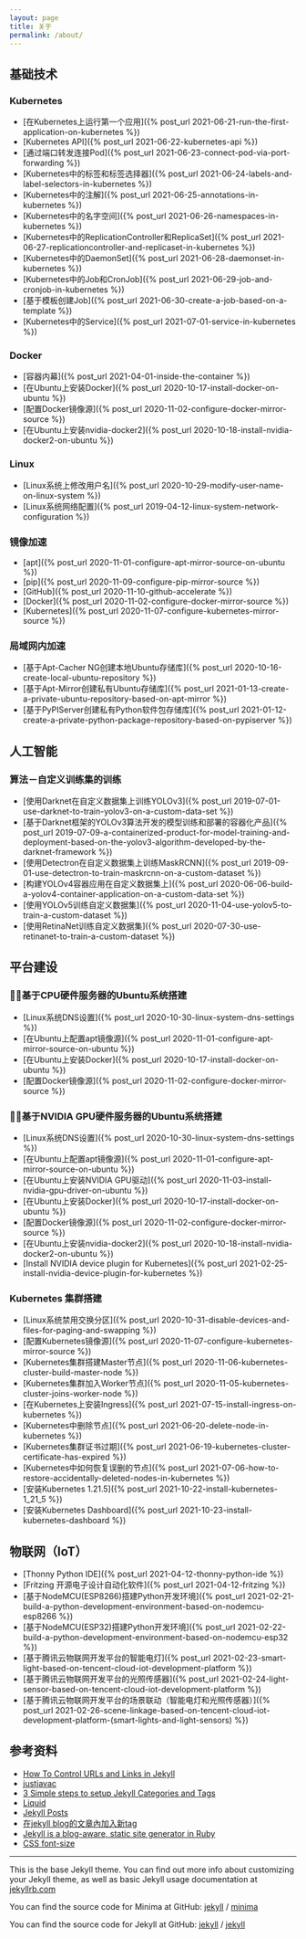 ```yaml
---
layout: page
title: 关于
permalink: /about/
---
```


## 基础技术
### Kubernetes
* [在Kubernetes上运行第一个应用]({% post_url 2021-06-21-run-the-first-application-on-kubernetes %})
* [Kubernetes API]({% post_url 2021-06-22-kubernetes-api %})
* [通过端口转发连接Pod]({% post_url 2021-06-23-connect-pod-via-port-forwarding %})
* [Kubernetes中的标签和标签选择器]({% post_url 2021-06-24-labels-and-label-selectors-in-kubernetes %})
* [Kubernetes中的注解]({% post_url 2021-06-25-annotations-in-kubernetes %})
* [Kubernetes中的名字空间]({% post_url 2021-06-26-namespaces-in-kubernetes %})
* [Kubernetes中的ReplicationController和ReplicaSet]({% post_url 2021-06-27-replicationcontroller-and-replicaset-in-kubernetes %})
* [Kubernetes中的DaemonSet]({% post_url 2021-06-28-daemonset-in-kubernetes %})
* [Kubernetes中的Job和CronJob]({% post_url 2021-06-29-job-and-cronjob-in-kubernetes %})
* [基于模板创建Job]({% post_url 2021-06-30-create-a-job-based-on-a-template %})
* [Kubernetes中的Service]({% post_url 2021-07-01-service-in-kubernetes %})

### Docker
* [容器内幕]({% post_url 2021-04-01-inside-the-container %})
* [在Ubuntu上安装Docker]({% post_url 2020-10-17-install-docker-on-ubuntu %})
* [配置Docker镜像源]({% post_url 2020-11-02-configure-docker-mirror-source %})
* [在Ubuntu上安装nvidia-docker2]({% post_url 2020-10-18-install-nvidia-docker2-on-ubuntu %})

### Linux
* [Linux系统上修改用户名]({% post_url 2020-10-29-modify-user-name-on-linux-system %})
* [Linux系统网络配置]({% post_url 2019-04-12-linux-system-network-configuration %})

### 镜像加速
* [apt]({% post_url 2020-11-01-configure-apt-mirror-source-on-ubuntu %})
* [pip]({% post_url 2020-11-09-configure-pip-mirror-source %})
* [GitHub]({% post_url 2020-11-10-github-accelerate %})
* [Docker]({% post_url 2020-11-02-configure-docker-mirror-source %})
* [Kubernetes]({% post_url 2020-11-07-configure-kubernetes-mirror-source %})

### 局域网内加速
* [基于Apt-Cacher NG创建本地Ubuntu存储库]({% post_url 2020-10-16-create-local-ubuntu-repository %})
* [基于Apt-Mirror创建私有Ubuntu存储库]({% post_url 2021-01-13-create-a-private-ubuntu-repository-based-on-apt-mirror %})
* [基于PyPIServer创建私有Python软件包存储库]({% post_url 2021-01-12-create-a-private-python-package-repository-based-on-pypiserver %})

## 人工智能
### 算法－自定义训练集的训练
* [使用Darknet在自定义数据集上训练YOLOv3]({% post_url 2019-07-01-use-darknet-to-train-yolov3-on-a-custom-data-set %})
* [基于Darknet框架的YOLOv3算法开发的模型训练和部署的容器化产品]({% post_url 2019-07-09-a-containerized-product-for-model-training-and-deployment-based-on-the-yolov3-algorithm-developed-by-the-darknet-framework %})
* [使用Detectron在自定义数据集上训练MaskRCNN]({% post_url 2019-09-01-use-detectron-to-train-maskrcnn-on-a-custom-dataset %})
* [构建YOLOv4容器应用在自定义数据集上]({% post_url 2020-06-06-build-a-yolov4-container-application-on-a-custom-data-set %})
* [使用YOLOv5训练自定义数据集]({% post_url 2020-11-04-use-yolov5-to-train-a-custom-dataset %})
* [使用RetinaNet训练自定义数据集]({% post_url 2020-07-30-use-retinanet-to-train-a-custom-dataset %})

## 平台建设
### 基于CPU硬件服务器的Ubuntu系统搭建
* [Linux系统DNS设置]({% post_url 2020-10-30-linux-system-dns-settings %})
* [在Ubuntu上配置apt镜像源]({% post_url 2020-11-01-configure-apt-mirror-source-on-ubuntu %})
* [在Ubuntu上安装Docker]({% post_url 2020-10-17-install-docker-on-ubuntu %})
* [配置Docker镜像源]({% post_url 2020-11-02-configure-docker-mirror-source %})

### 基于NVIDIA GPU硬件服务器的Ubuntu系统搭建
* [Linux系统DNS设置]({% post_url 2020-10-30-linux-system-dns-settings %})
* [在Ubuntu上配置apt镜像源]({% post_url 2020-11-01-configure-apt-mirror-source-on-ubuntu %})
* [在Ubuntu上安装NVIDIA GPU驱动]({% post_url 2020-11-03-install-nvidia-gpu-driver-on-ubuntu %})
* [在Ubuntu上安装Docker]({% post_url 2020-10-17-install-docker-on-ubuntu %})
* [配置Docker镜像源]({% post_url 2020-11-02-configure-docker-mirror-source %})
* [在Ubuntu上安装nvidia-docker2]({% post_url 2020-10-18-install-nvidia-docker2-on-ubuntu %})
* [Install NVIDIA device plugin for Kubernetes]({% post_url 2021-02-25-install-nvidia-device-plugin-for-kubernetes %})

### Kubernetes 集群搭建
* [Linux系统禁用交换分区]({% post_url 2020-10-31-disable-devices-and-files-for-paging-and-swapping %})
* [配置Kubernetes镜像源]({% post_url 2020-11-07-configure-kubernetes-mirror-source %})
* [Kubernetes集群搭建Master节点]({% post_url 2020-11-06-kubernetes-cluster-build-master-node %})
* [Kubernetes集群加入Worker节点]({% post_url 2020-11-05-kubernetes-cluster-joins-worker-node %})
* [在Kubernetes上安装Ingress]({% post_url 2021-07-15-install-ingress-on-kubernetes %})
* [Kubernetes中删除节点]({% post_url 2021-06-20-delete-node-in-kubernetes %})
* [Kubernetes集群证书过期]({% post_url 2021-06-19-kubernetes-cluster-certificate-has-expired %})
* [Kubernetes中如何恢复误删的节点]({% post_url 2021-07-06-how-to-restore-accidentally-deleted-nodes-in-kubernetes %})
* [安装Kubernetes 1.21.5]({% post_url 2021-10-22-install-kubernetes-1_21_5 %})
* [安装Kubernetes Dashboard]({% post_url 2021-10-23-install-kubernetes-dashboard %})

## 物联网（IoT）
* [Thonny Python IDE]({% post_url 2021-04-12-thonny-python-ide %})
* [Fritzing 开源电子设计自动化软件]({% post_url 2021-04-12-fritzing %})
* [基于NodeMCU(ESP8266)搭建Python开发环境]({% post_url 2021-02-21-build-a-python-development-environment-based-on-nodemcu-esp8266 %})
* [基于NodeMCU(ESP32)搭建Python开发环境]({% post_url 2021-02-22-build-a-python-development-environment-based-on-nodemcu-esp32 %})
* [基于腾讯云物联网开发平台的智能电灯]({% post_url 2021-02-23-smart-light-based-on-tencent-cloud-iot-development-platform %})
* [基于腾讯云物联网开发平台的光照传感器]({% post_url 2021-02-24-light-sensor-based-on-tencent-cloud-iot-development-platform %})
* [基于腾讯云物联网开发平台的场景联动（智能电灯和光照传感器）]({% post_url 2021-02-26-scene-linkage-based-on-tencent-cloud-iot-development-platform-(smart-lights-and-light-sensors) %})

## 参考资料
* [How To Control URLs and Links in Jekyll](https://www.digitalocean.com/community/tutorials/how-to-control-urls-and-links-in-jekyll)
* [justjavac](https://justjavac.com/tags.html)
* [3 Simple steps to setup Jekyll Categories and Tags](https://blog.webjeda.com/jekyll-categories/)
* [Liquid](https://shopify.github.io/liquid/)
* [Jekyll Posts](https://jekyllrb.com/docs/posts/)
* [在jekyll blog的文章內加入新tag](https://ithelp.ithome.com.tw/articles/10210700)
* [Jekyll is a blog-aware, static site generator in Ruby](https://gitter.im/jekyll/jekyll?at=5a59fe2b290a1f4561839b91)
* [CSS font-size](https://developer.mozilla.org/zh-CN/docs/Web/CSS/font-size)

---

This is the base Jekyll theme. You can find out more info about customizing your Jekyll theme, as well as basic Jekyll usage documentation at [jekyllrb.com](https://jekyllrb.com/)

You can find the source code for Minima at GitHub:
[jekyll][jekyll-organization] /
[minima](https://github.com/jekyll/minima)

You can find the source code for Jekyll at GitHub:
[jekyll][jekyll-organization] /
[jekyll](https://github.com/jekyll/jekyll)


[jekyll-organization]: https://github.com/jekyll
